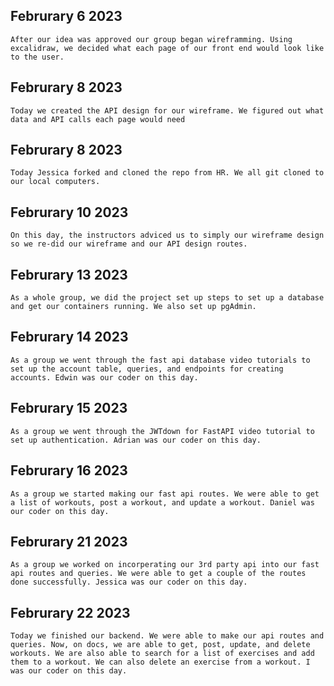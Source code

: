 ## Februrary 6 2023

    After our idea was approved our group began wireframming. Using excalidraw, we decided what each page of our front end would look like to the user.


## Februrary 8 2023

    Today we created the API design for our wireframe. We figured out what data and API calls each page would need

## Februrary 8 2023

    Today Jessica forked and cloned the repo from HR. We all git cloned to our local computers.

## Februrary 10 2023

    On this day, the instructors adviced us to simply our wireframe design so we re-did our wireframe and our API design routes.

## Februrary 13 2023

    As a whole group, we did the project set up steps to set up a database and get our containers running. We also set up pgAdmin.

## Februrary 14 2023
    As a group we went through the fast api database video tutorials to set up the account table, queries, and endpoints for creating accounts. Edwin was our coder on this day.

## Februrary 15 2023
    As a group we went through the JWTdown for FastAPI video tutorial to set up authentication. Adrian was our coder on this day.

## Februrary 16 2023
    As a group we started making our fast api routes. We were able to get a list of workouts, post a workout, and update a workout. Daniel was our coder on this day.

## Februrary 21 2023
    As a group we worked on incorperating our 3rd party api into our fast api routes and queries. We were able to get a couple of the routes done successfully. Jessica was our coder on this day.

## Februrary 22 2023
    Today we finished our backend. We were able to make our api routes and queries. Now, on docs, we are able to get, post, update, and delete workouts. We are also able to search for a list of exercises and add them to a workout. We can also delete an exercise from a workout. I was our coder on this day.
